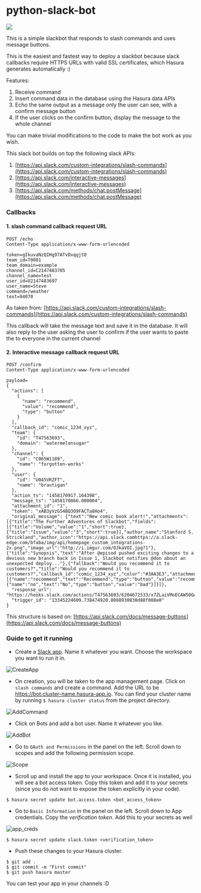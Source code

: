 # python-slack-bot

![](https://media.giphy.com/media/26u8yqs5WE4bINd3W/giphy.gif)

This is a simple slackbot that responds to slash commands and uses message buttons.

This is the easiest and fastest way to deploy a slackbot because slack callbacks require
HTTPS URLs with valid SSL certificates, which Hasura generates automatically :)

Features:

1. Receive command
2. Insert command data in the database using the Hasura data APIs
3. Echo the same output as a message only the user can see, with a confirm message button
4. If the user clicks on the confirm button, display the message to the whole channel

You can make trivial modifications to the code to make the bot work as you wish.

This slack bot builds on top the following slack APIs:

1. [https://api.slack.com/custom-integrations/slash-commands](https://api.slack.com/custom-integrations/slash-commands)
2. [https://api.slack.com/interactive-messages](https://api.slack.com/interactive-messages)
3. [https://api.slack.com/methods/chat.postMessage](https://api.slack.com/methods/chat.postMessage)

### Callbacks

#### 1. slash command callback request URL
 ```http
 POST /echo
 Content-Type application/x-www-form-urlencoded

 token=gIkuvaNzQIHg97ATvDxqgjtO
 team_id=T0001
 team_domain=example
 channel_id=C2147483705
 channel_name=test
 user_id=U2147483697
 user_name=Steve
 command=/weather
 text=94070
 ```

As taken from: [https://api.slack.com/custom-integrations/slash-commands](https://api.slack.com/custom-integrations/slash-commands)

This callback will take the message text and save it in the database.
It will also reply to the user asking the user to confirm if the user wants to paste the to everyone in the current channel

#### 2. Interactive message callback request URL

```http
POST /confirm
Content-Type application/x-www-form-urlencoded

payload=
{
  "actions": [
    {
      "name": "recommend",
      "value": "recommend",
      "type": "button"
    }
  ],
  "callback_id": "comic_1234_xyz",
  "team": {
    "id": "T47563693",
    "domain": "watermelonsugar"
  },
  "channel": {
    "id": "C065W1189",
    "name": "forgotten-works"
  },
  "user": {
    "id": "U045VRZFT",
    "name": "brautigan"
  },
  "action_ts": "1458170917.164398",
  "message_ts": "1458170866.000004",
  "attachment_id": "1",
  "token": "xAB3yVzGS4BQ3O9FACTa8Ho4",
  "original_message": {"text":"New comic book alert!","attachments":[{"title":"The Further Adventures of Slackbot","fields":[{"title":"Volume","value":"1","short":true},{"title":"Issue","value":"3","short":true}],"author_name":"Stanford S. Strickland","author_icon":"https://api.slack.comhttps://a.slack-edge.com/bfaba/img/api/homepage_custom_integrations-2x.png","image_url":"http://i.imgur.com/OJkaVOI.jpg?1"},{"title":"Synopsis","text":"After @episod pushed exciting changes to a devious new branch back in Issue 1, Slackbot notifies @don about an unexpected deploy..."},{"fallback":"Would you recommend it to customers?","title":"Would you recommend it to customers?","callback_id":"comic_1234_xyz","color":"#3AA3E3","attachment_type":"default","actions":[{"name":"recommend","text":"Recommend","type":"button","value":"recommend"},{"name":"no","text":"No","type":"button","value":"bad"}]}]},
  "response_url": "https://hooks.slack.com/actions/T47563693/6204672533/x7ZLaiVMoECAW50Gw1ZYAXEM",
  "trigger_id": "13345224609.738474920.8088930838d88f008e0"
}
```

This structure is based on: [https://api.slack.com/docs/message-buttons](https://api.slack.com/docs/message-buttons)

### Guide to get it running

- Create a [Slack app](https://api.slack.com/slack-apps). Name it whatever you want. Choose the workspace you want to run it in. 

![CreateApp](https://github.com/coco98/python-slack-bot/raw/master/readme-assets/create_app.png)


- On creation, you will be taken to the app management page. Click on `slash commands` and create a command. Add the URL to be https://bot.cluster-name.hasura-app.io. You can find your cluster name by running `$ hasura cluster status` from the project directory.

![AddCommand](https://github.com/coco98/python-slack-bot/raw/master/readme-assets/add_command.png)


- Click on Bots and add a bot user. Name it whatever you like.

![AddBot](https://github.com/coco98/python-slack-bot/raw/master/readme-assets/add_bot.png)


- Go to `OAuth and Permissions` in the panel on the left. Scroll down to scopes and add the following permission scope.

![Scope](https://github.com/coco98/python-slack-bot/raw/master/readme-assets/scope.png)


- Scroll up and install the app to your workspace. Once it is installed, you will see a bot access token. Copy this token and add it to your secrets (since you do not want to expose the token explicitly in your code).

```
$ hasura secret update bot.access.token <bot_access_token>
```

- Go to `Basic Information` in the panel on the left. Scroll down to App credentials. Copy the 
*verification token*. Add this to your secrets as well

![app_creds](https://github.com/coco98/python-slack-bot/raw/master/readme-assets/app_creds.png)


```
$ hasura secret update slack.token <verification_token>
```

- Push these changes to your Hasura cluster.

```
$ git add .
$ git commit -m "First commit"
$ git push hasura master
```

You can test your app in your channels :D